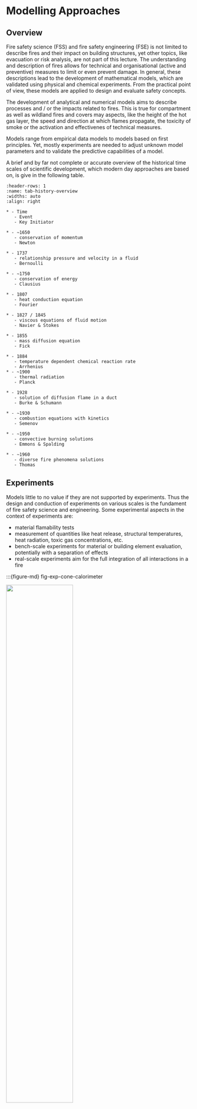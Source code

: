 # Modelling Approaches

## Overview

Fire safety science (FSS) and fire safety engineering (FSE) is not limited to describe fires and their impact on building structures, yet other topics, like evacuation or risk analysis, are not part of this lecture. The understanding and description of fires allows for technical and organisational (active and preventive) measures to limit or even prevent damage. In general, these descriptions lead to the development of mathematical models, which are validated using physical and chemical experiments. From the practical point of view, these models are applied to design and evaluate safety concepts. 

The development of analytical and numerical models aims to describe processes and / or the impacts related to fires. This is true for compartment as well as wildland fires and covers may aspects, like the height of the hot gas layer, the speed and direction at which flames propagate, the toxicity of smoke or the activation and effectivenes of technical measures. 

Models range from empirical data models to models based on first principles. Yet, mostly experiments are needed to adjust unknown model parameters and to validate the predictive capabilities of a model.

A brief and by far not complete or accurate overview of the historical time scales of scientific development, which modern day approaches are based on, is give in the following table.


```{list-table} Brief historic overview of scientific development
:header-rows: 1
:name: tab-history-overview
:widths: auto
:align: right

* - Time 
   - Event
   - Key Initiator
   
* - ∼1650
   - conservation of momentum
   - Newton

* - 1737 
   - relationship pressure and velocity in a fluid
   - Bernoulli
   
* - ∼1750
   - conservation of energy
   - Clausius
   
* - 1807
   - heat conduction equation
   - Fourier
   
* - 1827 / 1845
   - viscous equations of fluid motion
   - Navier & Stokes
   
* - 1855
   - mass diffusion equation
   - Fick
   
* - 1884
   - temperature dependent chemical reaction rate
   - Arrhenius
* - ~1900
   - thermal radiation
   - Planck
   
* - 1928
   - solution of diffusion flame in a duct
   - Burke & Schumann
   
* - ∼1930
   - combustion equations with kinetics
   - Semenov
   
* - ∼1950
   - convective burning solutions
   - Emmons & Spalding
   
* - ∼1960
   - diverse fire phenomena solutions
   - Thomas
```

## Experiments

Models little to no value if they are not supported by experiments. Thus the design and conduction of experiments on various scales is the fundament of fire safety science and engineering. Some experimental aspects in the context of experiments are: 
* material flamability tests
* measurement of quantities like heat release, structural temperatures, heat radiation, toxic gas concentrations, etc.
* bench-scale experiments for material or building element evaluation, potentially with a separation of effects
* real-scale experiments aim for the full integration of all interactions in a fire

:::{figure-md} fig-exp-cone-calorimeter

<img src="./figs/cone_calorimeter.png" width="60%">

Example for a bench-scale experimente: a cone calorimeter. The sample size is about $\sf\small 10~cm \times 10~cm$.
:::

:::{figure-md} fig-exp-orpheus

<img src="./figs/orpheus.jpeg" width="60%">

Example for a real-scale experimente: hot gas experiments within a metro station. These experiments were conducted by I.F.I. Aachen, Germany, within the [ORPHEUS](http://www.orpheus-projekt.de) project.
:::

Experiments differ from test. While a test checks for a property or a result, there is no explicit aim to gain scientific insight from it. In an experiment the outcome is designed with an open question and aims to extend the knowledge base with new findigs. 

## Analytical Models

The first level of models are analytical models. They are either based on empirical data and are thus just their mathematical representation. Or, they are based on fundamental approximations and symmetries, which lead to an closed analytical solution. 

Despite their, sometimes very limitting, approximations, they offer a tool to quickly estimate the quantites of interest. In addition, they can be directly integrated into other, potentially more complex, models. Another important aspect is, that analytical models can be checked by a reader, as it is in general possible to write down all needed input parameters. 

Of course, due to the underlying simplifications and assumptions, their applicability is limited.

**Example – Plume Temperature**

The measurement of the local gas temperature in a plume leads to an empirical description for the time averaged values. Based on measurements like in {numref}`fig-exp-plume-profile`, an mathematical formulation can be derived to describe the observarions. 

:::{figure-md} fig-exp-plume-profile

<img src="./figs/plume-profile-yokoi.png" width="40%">

Example for experimentally captured normalised temperature profiles of a plume. Source: {cite}`Yokoi.1960`.
:::

The temperature rise $\mf \Delta T$ in a turbulent plume may be generally approximated by:

$$
\mf \Delta T(z, r) = T_m(z) \cdot\exp\left(-\beta\left(\frac{r}{b(z)}\right)^2\right)
$$ (eq-deltaT-plume)

where
* $\mf z,r$: height above plume source and distance from centerline
* $\mf b(z)$: plume radius
* $\mf \beta$: empirical constant ≈ 1
* $\mf T_m(z)$: centerline temperature (at z)

**Example – Mass Flow**

With analytical desriptions of plumes and other phenomena, it becomes possible to investigate the impact and fire protection measures in compartment fires. An example for this is the estimation of the plume mass flow $\mf \dm_{pl}$ from a fire with a given heat release $\mf \dQ$. This way it becomes possible, e.g., to pose requirements of a smoke extraction system.

```{margin} Derivates
In this script the following short forms for derivatives are used:

* time derivative:

$$\mf \dot{\phi} = \frac{d\phi}{dt}$$

* spatial derivatives:

$$\mf \phi' = \frac{d\phi}{dl}$$

$$\mf \phi'' = \frac{d\phi}{dA}$$

$$\mf \phi''' = \frac{d\phi}{dV}$$
```

:::{figure-md} fig-exp-analytical-mass-flow

<img src="./figs/compartment_flow_central_labeled.svg" width="80%">

Illustration of the quantities involved in the analytical estimation of the plume mass flow $\mf \dm_{pl}$.
:::

Following, e.g. {cite}`VDI-6019-2`, the plume mass flow $\mf \dm_{pl}$ can be directly computed, whereas two regimes need to be considered separately. These are distinguished by the ratio of the distance of the fire to the smoke layer $\mf z_{eff}$ and the square root of the fire area $\mf A_{fire}$, i.e. $\sf \sqrt{A_{fire}}$. 

**Jet formation regime**

In the case of 

$$ 
\mf \frac{z_{eff}}{\sqrt{A_{fire}}} \le 2 \quad ,
$$ (eq-zA-ratio)

the mass flow can be computed as

$$
\mf \dm_{pl} = C_1 \cdot z^{1.5}_{eff}\cdot \sqrt{4\pi A_{fire}}\quad .
$$ (eq-dmpl-jet)

The free parameter, here the induction coefficient $\mf C_1$, takes a value of $\mf 0.19~kg\,m^{-5/2}\,s^{–1}$.

The solution in equation {eq}`eq-dmpl-jet` only depends on gemetrical values, the heat release rate has no impact here. The solution is simple, yet there are a assumptions, which have to be satisfied. A few of them are:    

* the considered compartment is a single storey smoke reservoir
* the minimum compartment height is $\mf 4.0~m$
* the room temperature is lower than smoke gas temperature
* it is only valid for fires with a power of $\mf 8~kW$ to $\mf 30~kW$ with a specific heat release rate per area of $\mf 200~kW/m^2$ to $\mf 1800~kW/m^2$
* the fire source diameter $\mf d_{fire}$ is between $\mf 0.4~m$ and $\mf 9~m$

**Similarity regime**

If the equation {eq}`eq-zA-ratio` is not valid, the plume is in the so called similarity regime. Here the plume can be handled as an undisturbed plume, as the distance to smoke layer is large compared to the initial width of the plume. In this case there are multiple possible approaches to describe the plume. One of them is the Heskestad plume model:

$$
\mf \dm_{pl} = C_2\cdot \dQ_{conv}\cdot \left( z_{eff} - z_0 \right)^{5/3} \quad .
$$ (eq-heskestad)

The additional quantities needed for the evaluation are:

* The convective part of the heat release rate $\mf \dQ_{conv}$, which can be estimated as 70% of the total heat release rate, i.e. 

  $$
  \mf \dQ_{conv} = 0.7 \dQ \quad.
  $$

* A virtual origin of the plume, which is located at a distance $\mf z_0$. There exist various ways to compute it, yet one of them is given by

  $$
  \mf z_0 = -1.02 d_{fire} + 0.083 \dQ^{0.4} \quad.
  $$
  where the diameter of the fire is denoted as $\mf d_{fire}$.

* The value of the induction coefficient $\mf C_2$ is about $\mf 0.071~kg \left(kW\,s^3\,m^5\right)^{-1/3}$.

This model leads to valid predictions, if the following conditions are met:

* the fire area is compact, i.e. of a shape that can be represented as a circle or  a square,
* the ambient temerature of the plume is constant, and
* the environment is not disturbing the plume. 

## Single Compartment Fire

For the illustration of the following models, a canonical compartment fire setup is used, see {numref}`fig-compartment-flow-basic`. It consists of a single compartment with a localised fire. The only opening to the ambient is a door.

:::{figure-md} fig-compartment-flow-basic

<img src="./figs/compartment_door_flow_labeled.svg" width="60%">

Flows and regimes in a canonical compartment fire with a single opening, here a door.
:::

In a very simplified representation, the following phenomena can be observed:

* A smoke layer builds up below the ceiling of the compartment, which creates a stratification. The hot combustion products and the entreined air are transported from the fire to the smoke layer due to buoyancy -- this is the plume.
* The hot smoke layer grows downwards until it reaches the top of the door opening and hot gas can leave the compartment and forms a spill plume.
* At the door opening, hot gas leaves the compartment in the top region of the opening, while fresh cold air enters the compartment in the lower region.

## Zone Models

The above figure {numref}`fig-compartment-flow-basic` indicates that the domain of interest can be separated into two zone: an upper and a lower layer, see {numref}`fig-two-zone-model`. Zone models use this separation to simplify the overall scenario and predict the physical, e.g. temperature, and geometrical, e.g. height, properties of the zones.

:::{figure-md} fig-two-zone-model

<img src="./figs/compartment_zone_model.svg" width="60%">

Illustration of a simple two zone – the upper hot and the lower cold gas layer – model.
:::

* outline computed quatities
* one for each layer, u and l

* example CFAST, see documentation

* funamental equations

```{margin} Note:
The according fundamental thermodynamical relations will be introduced in following section of the lecture. This section is just meant to demonstrate the general approach of zone models.
```

In the following, the [Consolidated Fire And Smoke Transport (CFAST)](https://pages.nist.gov/cfast/index.html) model {cite}`CFAST7-TR.2021` is used to demonstrate the approach of zone models. Here, the physical quantities like temperature $\mf T_i$, volume $\mf V_i$, and pressure $\mf p$ for each layer, i.e. $\mf i\in [u,l]$, are computed. These are single values, which represent the whole zone. 

Using the ideal gas law, equation {eq}`eq-zone-model-ideal-gas-law`, the mass $\mf m_i$ of a layer can be computed. 

$$
\mf PV_i = m_i R T_i
$$ (eq-zone-model-ideal-gas-law)

Where $\mf R$ is the specific gas constant, here with a value of approximately $\mf 290~J\,kg^{-1}\,K^{-1}$ for air. The change of internal energy of a zone is described by the sum of all heat sources $\mf \dq_i$ and the work done by the change of the layer's volume, i.e. $\mf p\cdot dV_i/dt$:

$$
\mf \frac{d}{dt}\left( c_v m_i T_i\right) = \dq_i - p\frac{dV_i}{dt}\quad,
$$ (eq-zone-model-internal-energy)

with the specific heat capacity at constant volume $\mf c_v$. 

Besides the handling of boundary coditions and other additional processes, a set of coupled ordinary differential equations is derived to prescribe the evolution of the pressure 

$$
\mf \frac{dp}{dt} = \frac{\gamma - 1}{V} (\dq_l + \dq_u)\quad, and
$$ (eq-zone-mode-pressure)

the upper volume 

$$
\mf \frac{dV_u}{dt} = \frac{1}{p\gamma}\left((\gamma-1)\dq_u - V_u \frac{dp}{dt}  \right)\quad ,
$$ (eq-zone-mode-vu)

where the lower volume $\mf V_l$ can be computed with the given total volumen of the compartment $\mf V$ as $\mf V_l = V - V_u$. The temperature development in each layer is given by 

$$
\mf \frac{dT_u}{dt} = \frac{1}{c_p m_u}\left( \dq_u - c_p \dm_u T_u + V_u \frac{dp}{dt}\right)\quad, and
$$ (eq-zone-mode-Tu)

$$
\mf \frac{dT_l}{dt} = \frac{1}{c_p m_l}\left( \dq_l - c_p \dm_l T_l + V_l \frac{dp}{dt}\right)\quad .
$$ (eq-zone-mode-Tl)

This set of equations can be numericaly solved and leads to a time-dependent solution for the four stated quantities.

## Field Models

While zone models decompose the domain of interest into few regions, field models discretise the volume with a three-dimensional mesh, see {numref}`fig-field-model`. This discretisation is needed to numerically solve a set of partial differential equations for quantities like density, velocity, pressure and enthalpy in each node of the mesh. 

:::{figure-md} fig-field-model

<img src="./figs/compartment_field_model.svg" width="60%">

Illustration of the domain discretisation in a field model.
:::

The solid objects in the domain have to be represented in the mesh and at these positions, boundary conditions need to be evaluated. As a result of the according numerical solution procedure, a spatially and temporaly resolved values for the above mentioned quantites is computed, see {numref}`fig-field-model-temperatures` for an illustrative representation of a temperature field at one point in time.

:::{figure-md} fig-field-model-temperatures

<img src="./figs/compartment_field_model_temperatures.svg" width="60%">

Illustration of the temperature values in each element (cell) of the domain discretisation.
:::

The main content of this lecture are the numerical models and solution approaches applied in field models. This methodology is in general called computational fluid dynamics (CFD), where fire simulations are a specialised topic within a very broad range of applications. The simulation model described in this lecture is the [Fire Dynamics Simulator (FDS)](https://pages.nist.gov/fds-smv/index.html). 